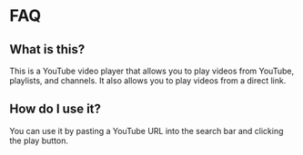# FAQ

## What is this?

This is a YouTube video player that allows you to play videos from YouTube, playlists, and channels. It also allows you to play videos from a direct link.

## How do I use it?

You can use it by pasting a YouTube URL into the search bar and clicking the play button.
